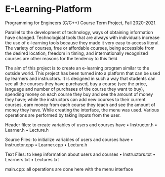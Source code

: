 # E-Learning-Platform
Programming for Engineers (C/C++) Course Term Project, Fall 2020-2021.

Parallel to the development of technology, ways of obtaining information have changed.
Technological tools that are always with individuals increase the use of e-learning tools because they made it very easy to access literal.
The variety of courses, free or affordable courses, being accessible from the desired location, freedom in timing, and internationally recognized courses are other reasons for the tendency to this field.

The aim of this project is to create an e-learning program similar to the outside world.
This project has been turned into a platform that can be used by learners and instructors.
It is designed in such a way that students can see all the courses they have purchased, buy a course (see the price, language and number of purchases of the course they want to buy), spending money on each course they buy and see the amount of money they have; while the instructors can add new courses to their current courses, earn money from each course they teach and see the amount of money they have.
While creating the interface, the menu was used. Various operations are performed by taking inputs from the user.

Header files: to create variables of users and courses have
•	Instructor.h
•	Learner.h
•	Lecture.h

Source Files: to initialize variables of users and courses have
•	Instructor.cpp
•	Learner.cpp
•	Lecture.h

Text Files: to keep information about users and courses 
•	Instructors.txt
•	Learners.txt
•	Lectures.txt

main.cpp: all operations are done here with the menu interface
